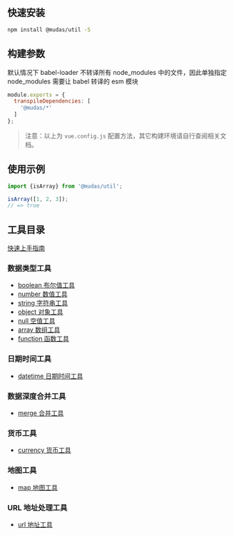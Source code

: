 
## 快速安装
```bash
npm install @mudas/util -S
```

## 构建参数
默认情况下 babel-loader 不转译所有 node_modules 中的文件，因此单独指定 node_modules 需要让 babel 转译的 esm 模块
```js
module.exports = {
  transpileDependencies: [
    '@mudas/*'
  ]
};
```
> 注意：以上为 `vue.config.js` 配置方法，其它构建环境请自行查阅相关文档。

## 使用示例
```js
import {isArray} from '@mudas/util';

isArray([1, 2, 3]);
// => true
```

## 工具目录
[快速上手指南](./guide)
### 数据类型工具
- [boolean 布尔值工具](./boolean)
- [number 数值工具](./number)
- [string 字符串工具](./string)
- [object 对象工具](./object)
- [null 空值工具](./null)
- [array 数组工具](./array)
- [function 函数工具](./function)
### 日期时间工具
- [datetime 日期时间工具](./datetime)
### 数据深度合并工具
- [merge 合并工具](./merge)
### 货币工具
- [currency 货币工具](./currency)
### 地图工具
- [map 地图工具](./map)
### URL 地址处理工具
- [url 地址工具](./url)
